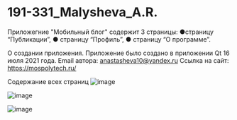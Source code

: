 # 191-331_Malysheva_A.R.
Приложегние "Мобильный блог" содержит 3 страницы: 
●страницу “Публикации”,
● страницу “Профиль”,
● страницу “О программе”.

О создании приложения. 
Приложение было создано в приложении Qt 16 июля 2021 года.
Email автора: anastasheva10@yandex.ru
Ссылка на сайт: https://mospolytech.ru/

Содержание всех страниц
![image](https://user-images.githubusercontent.com/54934689/125967458-2f02a833-ed51-49af-9dd5-4703bdbca288.png)



![image](https://user-images.githubusercontent.com/54934689/125967504-623fb2ea-0dce-4629-bd3f-7445a45df87e.png)


![image](https://user-images.githubusercontent.com/54934689/125967524-5819be8a-a86e-4d1c-8c87-7f8cc2605e01.png)

